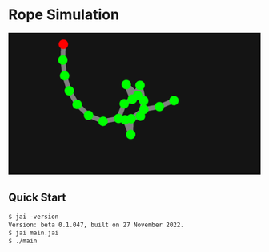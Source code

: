 # Rope Simulation

![thumbnail](./thumbnail.png)

## Quick Start

```console
$ jai -version
Version: beta 0.1.047, built on 27 November 2022.
$ jai main.jai
$ ./main
```
